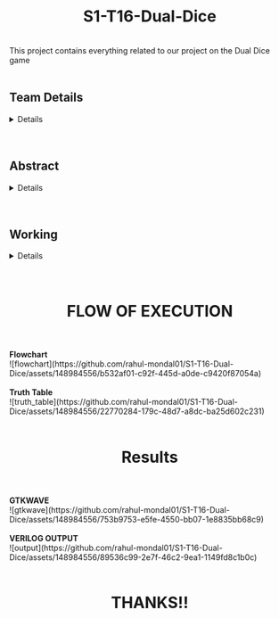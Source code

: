 <h1 align="center">S1-T16-Dual-Dice</h1><br>
This project contains everything related to our project on the Dual Dice game<br><br>
<h2><b>Team Details</b></h2>
<details>
<br>3rd Sem B.TECH CSE <br>
Section: 1 <br> <br>
<b>Team Member</b> <br><br>
Rahul mondal<br>
221cs142 <br>
rahulmondal221cs142@nitk.edu.in <br><br>
Sandeep kumar <br>
221cs149 <br>
sandeepkumar.221cs149@nitk.edu.in <br><br>
Vivek kumar<br>
221cs166<br>
vivekkumar.221cs166@nitk.edu.in<br><br>
</details> <br><br>
<h2><b>Abstract</b></h2>
<details>
<b>IDEA</b><br><br>
The idea of this project is to provide the users with a time engaging, entertaining, and
enjoyable experience and at the same time, apply a multitude of concepts and ICs
related to this subject. The main key Idea behind this project is to automate the human
error and dominance on the games with digitalization of the gaming environments. <br><br>
<b>COMPONENTS</b> <br><br>
Breadboard <br>
Jumper wires <br>
LED <br>
Resistors <br>
Capacitors <br>
Button/Switches <br>
Battery <br>
Comparator <br>
7 segment displays <br>
Counter(Random Number display) <br>
2-Bits Adder <br>
ICs - 555,4017 <br><br>
<h1 align="center">ABSTRACT</h1><br><br>
<b>PROBLEM STATEMENT</b> <br>
This project aims to provide a fun experience to the users through a game specially
designed to be engaging and entertaining without feel cheated. A combination of LED
chaser which connected to random number generator that allow the system to
randomly glow the led at specific position and dual dice, both of which are popular
games allows high levels of engagement and keeps the users interested and satisfied
with outcome. <br><br>
<b>MOTIVATION</b> <br>
Our goal in creating this project is to provide users participating in our project with a
simple and smooth experience through digital integrated circuits. Digital IC has
limitless potential and we wanted to try our hand at a game that we could create
ourselves and thereby give other people an enjoyable experience. This project is the
result of our creativity and passion for this subject and its components, which allows
us to do our best to exploit its potential. This project mainly focuses on less human
interaction to avoid fraud and error while scanning it. Automation helps humans
achieve important results. A simple yet engaging project was our goal from the
beginning and we wanted to achieve it through this game. This allows us to explore the
potential of the digital world and deliver amazing experiences in the real world. This
project mostly focused on the less human interaction to avoid cheating and error to be
digitalize it.This project is the result of our creativity and our passion for this subject
and its components which allowed us to give our best attempt to harness its potential. <br><br>
<b>Methodology</b> <br>
In the realm of electronics and digital logic, projects that seamlessly blend creativity,
innovation, and user engagement have always held a special allure. One such project is the
LED Chaser Dice Game, a unique fusion of LEDs, simulated dice rolls, and digital logic,
creating an interactive and challenging experience for enthusiasts and casual users alike. In
this essay, we will explore the intricate details of this exciting project, its components,
functionality, and the underlying concepts that make it both entertaining and educational. 
</details><br><br>
<h2><b>Working</b></h2>
<details>
<h1 align="center">FUNCTIONAL TABLE</h1> <br> <br>
<table>
  <tr>
    <td align="center">LED Chaser:</td>
    <td align="center">At the heart of this project are two sets of LEDs, each designed to create a
mesmerizing visual display. The first set of LEDs, the "random chaser,"
dances in a seemingly chaotic order, representing one of the simulated
dice rolls. The second set, the "sequential chaser," obediently lights up
LEDs in numerical order from 1 to 6, mimicking the other die. These LED
chasers provide a dynamic and visually appealing aspect to the project,
capturing the attention and curiosity of users.
</td>
  </tr>
  <tr>
    <td align="center">UserOperated
Switch:
</td>
    <td align="center">A critical user interface component in the project is the switch. When
activated by the user, the LED chasers come to a halt, signaling the
intention to input a value. This moment of anticipation adds an exciting
element to the game and invites active participation
</td>
  </tr>
  <tr>
    <td align="center">Random and
Sequential
Dice Rolls:</td>
    <td align="center">The LED chasers, while captivating in their own right, serve a more
profound purpose - simulating the rolling of dice. The random LED chaser
corresponds to one die, while the sequential LED chaser represents the
other. Stopping the chasers with the switch results in the determination of
the dice outcomes.
</td>
  </tr>
  <tr>
    <td align="center">2-Bit Adder
Process:
</td>
    <td align="center">The next stage of this project involves passing the outcomes of the random
and sequential dice rolls through a 2-bit adder process. This simple yet
ingenious step adds the two dice values together, giving us the sum of the
two rolls</td>
  </tr>
  <tr>
    <td align="center">7-Segment
Display</td>
    <td align="center">The culmination of the project's functionality is the display of the dice roll
sum on a 7-segment display. The visually accessible display ensures that
users can quickly assess the outcome of their rolls, heightening their
immersion in the game.
</td>
  </tr>
  <tr>
    <td align="center">N-Bits
Comparator:
</td>
    <td align="center">To determine the game's result, a crucial component is the N-bits
comparator. This module compares the computer-generated random
number (represented by the random LED chaser) and the user's input
(reflected by the sequential LED chaser). The comparison considers both
the most significant and least significant bits of the numbers, adding an
extra layer of complexity to the game.
</td>
  </tr>
  <tr>
    <td align="center">Game
Outcome:</td>
    <td align="center">The conclusion of each game round depends on the comparison results. If
the two numbers are equal, the game is declared a tie, and the cycle begins
anew. However, the user's fate can also be influenced by the most
significant value of their input. A successful match results in a win and an
incremented score for the user. It is important to note that each user is
granted only three chances to play the game, adding an element of
challenge and strategy.</td>
  </tr>
</table> 
<br><br>
<h2 align="center">Flowchart</h2><br>
![flowchart](https://github.com/rahul-mondal01/S1-T16-Dual-Dice/assets/148984556/040435ab-7d32-4827-9dca-c4500f64018f)
</details><br><br>
<h1 align="center">FLOW OF EXECUTION</h1> <br><br>
<b>Flowchart</b> <br>
![flowchart](https://github.com/rahul-mondal01/S1-T16-Dual-Dice/assets/148984556/b532af01-c92f-445d-a0de-c9420f87054a) <br><br>
<b>Truth Table</b> <br>
![truth_table](https://github.com/rahul-mondal01/S1-T16-Dual-Dice/assets/148984556/22770284-179c-48d7-a8dc-ba25d602c231) <br><br>
<h1 align="center">Results</h1> <br><br>
<b>GTKWAVE</b><br>
![gtkwave](https://github.com/rahul-mondal01/S1-T16-Dual-Dice/assets/148984556/753b9753-e5fe-4550-bb07-1e8835bb68c9) <br><br>
<b>VERILOG OUTPUT</b> <br>
![output](https://github.com/rahul-mondal01/S1-T16-Dual-Dice/assets/148984556/89536c99-2e7f-46c2-9ea1-1149fd8c1b0c) <br><br>
<h1 align="center">THANKS!!</h1>




